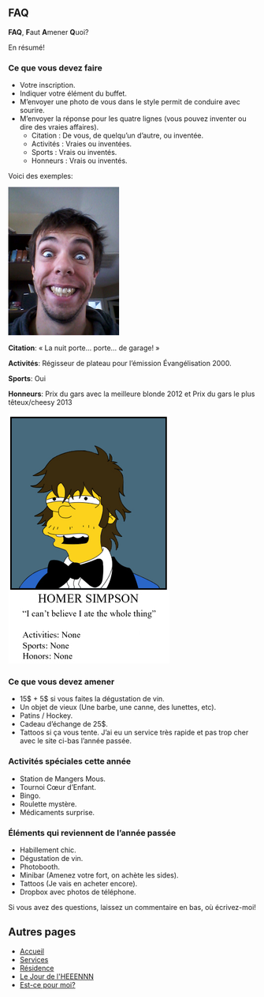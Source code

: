 ## FAQ

**FAQ**, **F**aut **A**mener **Q**uoi?

En résumé!

### Ce que vous devez faire

- Votre inscription.
- Indiquer votre élément du buffet.
- M’envoyer une photo de vous dans le style permit de conduire avec sourire.
- M’envoyer la réponse pour les quatre lignes (vous pouvez inventer ou dire des vraies affaires).
  - Citation : De vous, de quelqu’un d’autre, ou inventée.
  - Activités : Vraies ou inventées.
  - Sports : Vrais ou inventés.
  - Honneurs : Vrais ou inventés.

Voici des exemples:

![images/jdl2015_img_faq1.jpg](images/jdl2015_img_faq1.jpg)

**Citation**: « La nuit porte… porte… de garage! »

**Activités**: Régisseur de plateau pour l’émission Évangélisation 2000.

**Sports**: Oui

**Honneurs**: Prix du gars avec la meilleure blonde 2012 et Prix du gars le plus têteux/cheesy 2013

![images/jdl2015_img_faq2.jpg](images/jdl2015_img_faq2.jpg)

### Ce que vous devez amener

- 15$ + 5$ si vous faites la dégustation de vin.
- Un objet de vieux (Une barbe, une canne, des lunettes, etc).
- Patins / Hockey.
- Cadeau d’échange de 25$.
- Tattoos si ça vous tente. J’ai eu un service très rapide et pas trop cher avec le site ci-bas l’année passée.

### Activités spéciales cette année

- Station de Mangers Mous.
- Tournoi Cœur d’Enfant.
- Bingo.
- Roulette mystère.
- Médicaments surprise.

### Éléments qui reviennent de l’année passée

- Habillement chic.
- Dégustation de vin.
- Photobooth.
- Minibar (Amenez votre fort, on achète les sides).
- Tattoos (Je vais en acheter encore).
- Dropbox avec photos de téléphone.

Si vous avez des questions, laissez un commentaire en bas, où écrivez-moi!

## Autres pages
- [Accueil](jdl2015_sw_accueil.md)
- [Services](jdl2015_sw_services.md)
- [Résidence](jdl2015_sw_residence.md)
- [Le Jour de l'HEEENNN](jdl2015_sw_jdl.md)
- [Est-ce pour moi?](jdl2015_sw_epm.md)
